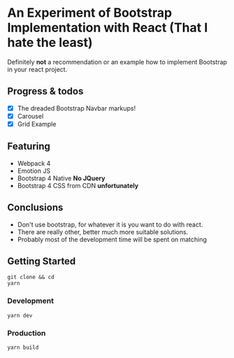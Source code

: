 # An Experiment of Bootstrap Implementation with React (That I hate the least)
Definitely **not** a recommendation or an example how to implement Bootstrap in your react project.

## Progress & todos
- [x] The dreaded Bootstrap Navbar markups!
- [x] Carousel
- [x] Grid Example

## Featuring
- Webpack 4
- Emotion JS 
- Bootstrap 4 Native **No JQuery**
- Bootstrap 4 CSS from CDN **unfortunately**

## Conclusions
- Don't use bootstrap, for whatever it is you want to do with react.
- There are really other, better much more suitable solutions. 
- Probably most of the development time will be spent on matching 

## Getting Started

```
git clone && cd
yarn
```

### Development
```
yarn dev
```

### Production
```
yarn build
```
